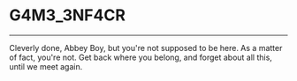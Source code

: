 # G4M3_3NF4CR
---
Cleverly done, Abbey Boy, but you're not supposed to be here. As a matter of fact, you're not. Get back where you belong, and forget about all this, until we meet again.
